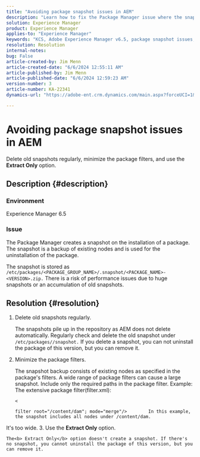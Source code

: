 ```yaml
---
title: "Avoiding package snapshot issues in AEM"
description: "Learn how to fix the Package Manager issue where the snapshot is a backup of existing nodes and is used for the uninstallation of the package."
solution: Experience Manager
product: Experience Manager
applies-to: "Experience Manager"
keywords: "KCS, Adobe Experience Manager v6.5, package snapshot issues, AEM v6.5, Troubleshooting"
resolution: Resolution
internal-notes: 
bug: False
article-created-by: Jim Menn
article-created-date: "6/6/2024 12:55:11 AM"
article-published-by: Jim Menn
article-published-date: "6/6/2024 12:59:23 AM"
version-number: 3
article-number: KA-22341
dynamics-url: "https://adobe-ent.crm.dynamics.com/main.aspx?forceUCI=1&pagetype=entityrecord&etn=knowledgearticle&id=ec39a067-9f23-ef11-840b-6045bd006268"

---
```

# Avoiding package snapshot issues in AEM


Delete old snapshots regularly, minimize the package filters, and use the <b>Extract Only</b> option.

## Description {#description}


### <b>Environment</b>

Experience Manager 6.5



### <b>Issue</b>

The Package Manager creates a snapshot on the installation of a package. The snapshot is a backup of existing nodes and is used for the uninstallation of the package.

The snapshot is stored as `/etc/packages/<PACKAGE_GROUP_NAME>/.snapshot/<PACKAGE_NAME>-<VERSION>.zip.` There is a risk of performance issues due to huge snapshots or an accumulation of old snapshots.


## Resolution {#resolution}


1. Delete old snapshots regularly.

    The snapshots pile up in the repository as AEM does not delete automatically. Regularly check and delete the old snapshot under `/etc/packages//snapshot.` If you delete a snapshot, you can not uninstall the package of this version, but you can remove it.

    
2. Minimize the package filters.

    The snapshot backup consists of existing nodes as specified in the package's filters. A wide range of package filters can cause a large snapshot. Include only the required paths in the package filter. Example: The extensive package filter(filter.xml):

    

    `<`


    ```
    filter root="/content/dam"; mode="merge"/>        In this example, the snapshot includes all nodes under /content/dam.
    ```

 It's too wide.
3. Use the <b>Extract Only</b> option.

    The<b> Extract Only</b> option doesn't create a snapshot. If there's no snapshot, you cannot uninstall the package of this version, but you can remove it.


